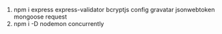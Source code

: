 1. npm i express express-validator bcryptjs config gravatar jsonwebtoken mongoose request
2.  npm i -D nodemon concurrently